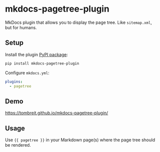 # mkdocs-pagetree-plugin

MkDocs plugin that allows you to display the page tree. Like `sitemap.xml`, but for humans.

## Setup

Install the plugin [PyPI package](https://pypi.org/project/mkdocs-pagetree-plugin/):

```bash
pip install mkdocs-pagetree-plugin
```

Configure `mkdocs.yml`:

```yaml
plugins:
  - pagetree
```

## Demo

https://tombreit.github.io/mkdocs-pagetree-plugin/

## Usage

Use `{{ pagetree }}` in your Markdown page(s) where the page tree should be rendered.
